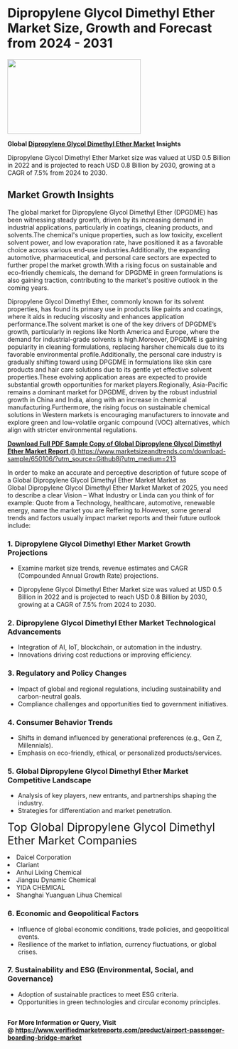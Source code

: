 <H1>Dipropylene Glycol Dimethyl Ether Market Size, Growth and Forecast from 2024 - 2031</H1><img class="aligncenter size-medium wp-image-584254" src="https://thirdeyenews.in/wp-content/uploads/2024/09/Global-Market-Research-300x168.jpeg" alt="" width="300" height="168" /><p><strong>Global&nbsp;<a href="https://www.marketsizeandtrends.com/download-sample/650106/?utm_source=Github8j?utm_medium=213">Dipropylene Glycol Dimethyl Ether Market</a> Insights</strong></p><p>Dipropylene Glycol Dimethyl Ether Market size was valued at USD 0.5 Billion in 2022 and is projected to reach USD 0.8 Billion by 2030, growing at a CAGR of 7.5% from 2024 to 2030.</p><p><h2>Market Growth Insights</h2> <p>The global market for Dipropylene Glycol Dimethyl Ether (DPGDME) has been witnessing steady growth, driven by its increasing demand in industrial applications, particularly in coatings, cleaning products, and solvents.The chemical's unique properties, such as low toxicity, excellent solvent power, and low evaporation rate, have positioned it as a favorable choice across various end-use industries.Additionally, the expanding automotive, pharmaceutical, and personal care sectors are expected to further propel the market growth.With a rising focus on sustainable and eco-friendly chemicals, the demand for DPGDME in green formulations is also gaining traction, contributing to the market's positive outlook in the coming years.</p> <p><a href="#"></a></p> <p>Dipropylene Glycol Dimethyl Ether, commonly known for its solvent properties, has found its primary use in products like paints and coatings, where it aids in reducing viscosity and enhances application performance.The solvent market is one of the key drivers of DPGDME’s growth, particularly in regions like North America and Europe, where the demand for industrial-grade solvents is high.Moreover, DPGDME is gaining popularity in cleaning formulations, replacing harsher chemicals due to its favorable environmental profile.Additionally, the personal care industry is gradually shifting toward using DPGDME in formulations like skin care products and hair care solutions due to its gentle yet effective solvent properties.These evolving application areas are expected to provide substantial growth opportunities for market players.Regionally, Asia-Pacific remains a dominant market for DPGDME, driven by the robust industrial growth in China and India, along with an increase in chemical manufacturing.Furthermore, the rising focus on sustainable chemical solutions in Western markets is encouraging manufacturers to innovate and explore green and low-volatile organic compound (VOC) alternatives, which align with stricter environmental regulations.</p> <p><a href="#"></p><p><span class=""><strong>Download Full PDF Sample Copy of Global Dipropylene Glycol Dimethyl Ether Market Report</strong> @ <a href="https://www.marketsizeandtrends.com/download-sample/650106/?utm_source=Github8j?utm_medium=213" target="_blank">https://www.marketsizeandtrends.com/download-sample/650106/?utm_source=Github8j?utm_medium=213</a></span></p><p>In order to make an accurate and perceptive description of future scope of a Global&nbsp;Dipropylene Glycol Dimethyl Ether Market Market as Global&nbsp;Dipropylene Glycol Dimethyl Ether Market Market of 2025, you need to describe a clear Vision &ndash; What Industry or Linda can you think of for example: Quote from a Technology, healthcare, automotive, renewable energy, name the market you are Reffering to.However, some general trends and factors usually impact market reports and their future outlook include:</p><h3>1.&nbsp;<strong>Dipropylene Glycol Dimethyl Ether Market Growth Projections</strong></h3><ul><li>Examine market size trends, revenue estimates and CAGR (Compounded Annual Growth Rate) projections.</li><li><p>Dipropylene Glycol Dimethyl Ether Market size was valued at USD 0.5 Billion in 2022 and is projected to reach USD 0.8 Billion by 2030, growing at a CAGR of 7.5% from 2024 to 2030.</p></li></ul><h3>2.&nbsp;<strong>Dipropylene Glycol Dimethyl Ether Market Technological Advancements</strong></h3><ul><li>Integration of AI, IoT, blockchain, or automation in the industry.</li><li>Innovations driving cost reductions or improving efficiency.</li></ul><h3>3.&nbsp;<strong>Regulatory and Policy Changes</strong></h3><ul><li>Impact of global and regional regulations, including sustainability and carbon-neutral goals.</li><li>Compliance challenges and opportunities tied to government initiatives.</li></ul><h3>4.&nbsp;<strong>Consumer Behavior Trends</strong></h3><ul><li>Shifts in demand influenced by generational preferences (e.g., Gen Z, Millennials).</li><li>Emphasis on eco-friendly, ethical, or personalized products/services.</li></ul><h3>5.&nbsp;<strong>Global Dipropylene Glycol Dimethyl Ether Market Competitive Landscape</strong></h3><ul><li>Analysis of key players, new entrants, and partnerships shaping the industry.</li><li>Strategies for differentiation and market penetration.</li></ul><p data-pm-slice="1 1 []"><span style="color: inherit; font-family: inherit; font-size: 25px;">Top Global Dipropylene Glycol Dimethyl Ether Market Companies</span></p><div class="" data-test-id=""><p><li>Daicel Corporation</li><li> Clariant</li><li> Anhui Lixing Chemical</li><li> Jiangsu Dynamic Chemical</li><li> YIDA CHEMICAL</li><li> Shanghai Yuanguan Lihua Chemical</li></p></div><h3>6.&nbsp;<strong>Economic and Geopolitical Factors</strong></h3><ul><li>Influence of global economic conditions, trade policies, and geopolitical events.</li><li>Resilience of the market to inflation, currency fluctuations, or global crises.</li></ul><h3>7.&nbsp;<strong>Sustainability and ESG (Environmental, Social, and Governance)</strong></h3><ul><li>Adoption of sustainable practices to meet ESG criteria.</li><li>Opportunities in green technologies and circular economy principles.</li></ul><h2><strong style="font-size: 14px;">For More Information or Query, Visit @&nbsp;</strong><a style="background-color: #ffffff; font-size: 14px;" href="https://www.marketsizeandtrends.com/report/dipropylene-glycol-dimethyl-ether-market/" target="_blank">https://www.verifiedmarketreports.com/product/airport-passenger-boarding-bridge-market</a></h2>